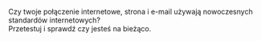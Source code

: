 Czy twoje połączenie internetowe, strona i e-mail używają nowoczesnych standardów 
internetowych?   
Przetestuj i sprawdź czy jesteś na bieżąco.
